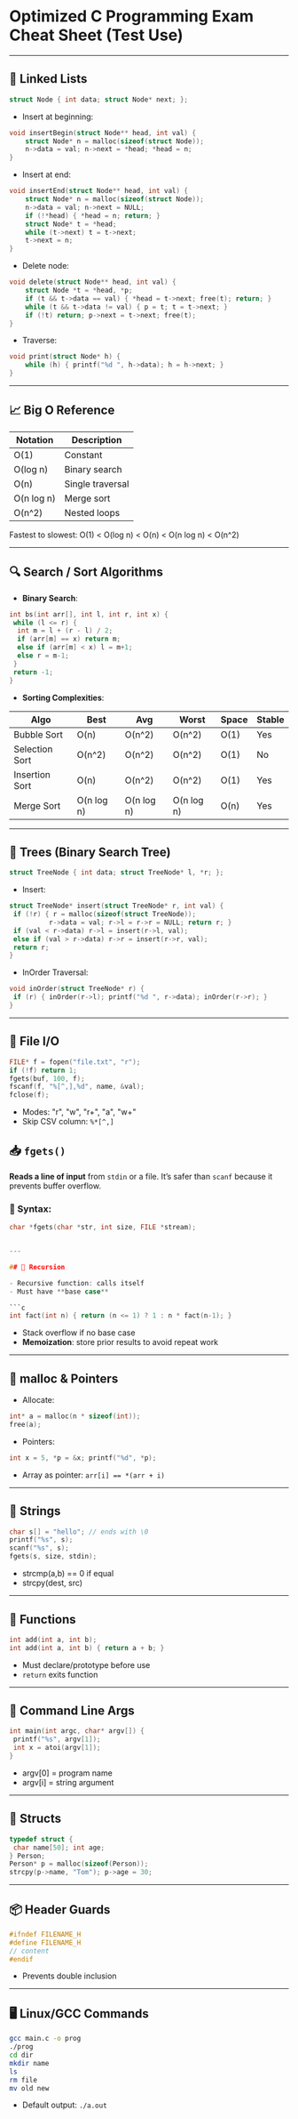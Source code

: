 # Optimized C Programming Exam Cheat Sheet (Test Use)

---

## 🔗 Linked Lists

```c
struct Node { int data; struct Node* next; };
```

- Insert at beginning:

```c
void insertBegin(struct Node** head, int val) {
    struct Node* n = malloc(sizeof(struct Node));
    n->data = val; n->next = *head; *head = n;
}
```

- Insert at end:

```c
void insertEnd(struct Node** head, int val) {
    struct Node* n = malloc(sizeof(struct Node));
    n->data = val; n->next = NULL;
    if (!*head) { *head = n; return; }
    struct Node* t = *head;
    while (t->next) t = t->next;
    t->next = n;
}
```

- Delete node:

```c
void delete(struct Node** head, int val) {
    struct Node *t = *head, *p;
    if (t && t->data == val) { *head = t->next; free(t); return; }
    while (t && t->data != val) { p = t; t = t->next; }
    if (!t) return; p->next = t->next; free(t);
}
```

- Traverse:

```c
void print(struct Node* h) {
    while (h) { printf("%d ", h->data); h = h->next; }
}
```

---

## 📈 Big O Reference

| Notation   | Description      |
| ---------- | ---------------- |
| O(1)       | Constant         |
| O(log n)   | Binary search    |
| O(n)       | Single traversal |
| O(n log n) | Merge sort       |
| O(n^2)     | Nested loops     |

Fastest to slowest: O(1) < O(log n) < O(n) < O(n log n) < O(n^2)

---

## 🔍 Search / Sort Algorithms

- **Binary Search**:

```c
int bs(int arr[], int l, int r, int x) {
 while (l <= r) {
  int m = l + (r - l) / 2;
  if (arr[m] == x) return m;
  else if (arr[m] < x) l = m+1;
  else r = m-1;
 }
 return -1;
}
```

- **Sorting Complexities**:

| Algo            | Best     | Avg      | Worst     | Space | Stable |
|-----------------|----------|----------|-----------|-------|--------|
| Bubble Sort     | O(n)     | O(n^2)   | O(n^2)    | O(1)  | Yes    |
| Selection Sort  | O(n^2)   | O(n^2)   | O(n^2)    | O(1)  | No     |
| Insertion Sort  | O(n)     | O(n^2)   | O(n^2)    | O(1)  | Yes    |
| Merge Sort      | O(n log n)| O(n log n)| O(n log n)| O(n) | Yes    |

---

## 🌲 Trees (Binary Search Tree)

```c
struct TreeNode { int data; struct TreeNode* l, *r; };
```

- Insert:

```c
struct TreeNode* insert(struct TreeNode* r, int val) {
 if (!r) { r = malloc(sizeof(struct TreeNode));
          r->data = val; r->l = r->r = NULL; return r; }
 if (val < r->data) r->l = insert(r->l, val);
 else if (val > r->data) r->r = insert(r->r, val);
 return r;
}
```

- InOrder Traversal:

```c
void inOrder(struct TreeNode* r) {
 if (r) { inOrder(r->l); printf("%d ", r->data); inOrder(r->r); }
}
```

---

## 📁 File I/O

```c
FILE* f = fopen("file.txt", "r");
if (!f) return 1;
fgets(buf, 100, f);
fscanf(f, "%[^,],%d", name, &val);
fclose(f);
```

- Modes: "r", "w", "r+", "a", "w+"
- Skip CSV column: `%*[^,]`

## 📥 `fgets()`

**Reads a line of input** from `stdin` or a file. It’s safer than `scanf` because it prevents buffer overflow.

### 🔹 Syntax:
```c
char *fgets(char *str, int size, FILE *stream);


---

## 🧠 Recursion

- Recursive function: calls itself
- Must have **base case**

```c
int fact(int n) { return (n <= 1) ? 1 : n * fact(n-1); }
```

- Stack overflow if no base case
- **Memoization**: store prior results to avoid repeat work

---

## 💾 malloc & Pointers

- Allocate:

```c
int* a = malloc(n * sizeof(int));
free(a);
```

- Pointers:

```c
int x = 5, *p = &x; printf("%d", *p);
```

- Array as pointer: `arr[i] == *(arr + i)`

---

## 📄 Strings

```c
char s[] = "hello"; // ends with \0
printf("%s", s);
scanf("%s", s);
fgets(s, size, stdin);
```

- strcmp(a,b) == 0 if equal
- strcpy(dest, src)

---

## 🧮 Functions

```c
int add(int a, int b);
int add(int a, int b) { return a + b; }
```

- Must declare/prototype before use
- `return` exits function

---

## 🔢 Command Line Args

```c
int main(int argc, char* argv[]) {
 printf("%s", argv[1]);
 int x = atoi(argv[1]);
}
```

- argv[0] = program name
- argv[i] = string argument

---

## 🧠 Structs

```c
typedef struct {
 char name[50]; int age;
} Person;
Person* p = malloc(sizeof(Person));
strcpy(p->name, "Tom"); p->age = 30;
```

---

## 📦 Header Guards

```c
#ifndef FILENAME_H
#define FILENAME_H
// content
#endif
```

- Prevents double inclusion

---

## 🖥️ Linux/GCC Commands

```bash
gcc main.c -o prog
./prog
cd dir
mkdir name
ls
rm file
mv old new
```

- Default output: `./a.out`
